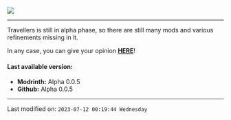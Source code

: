![](https://raw.githubusercontent.com/TravellersModpack/Travellers/main/Status_Banner.png)
***
Travellers is still in alpha phase, so there are still many mods and various refinements missing in it.

In any case, you can give your opinion [**HERE**](https://github.com/TravellersModpack/Travellers/issues)!

#### Last available version:
- **Modrinth:** Alpha 0.0.5
- **Github:** Alpha 0.0.5

------------
Last modified on: `2023-07-12 00:19:44 Wednesday`
